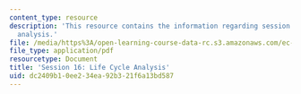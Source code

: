 ```yaml
---
content_type: resource
description: 'This resource contains the information regarding session 16: Life cycle
  analysis.'
file: /media/https%3A/open-learning-course-data-rc.s3.amazonaws.com/ec-716-d-lab-waste-fall-2015/dc2409b10ee234ea92b321f6a13bd587_MITEC_716F15_Session16.pdf
file_type: application/pdf
resourcetype: Document
title: 'Session 16: Life Cycle Analysis'
uid: dc2409b1-0ee2-34ea-92b3-21f6a13bd587
---
```

